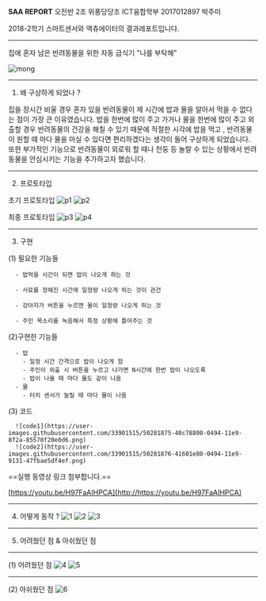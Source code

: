 **SAA REPORT**
오전반 2조 위풍당당조
ICT융합학부 2017012897 박주미


2018-2학기 스마트센서와 액츄에이터의 결과레포트입니다.

***

집에 혼자 남은 반려동물을 위한 자동 급식기
"나를 부탁해"

![mong](https://user-images.githubusercontent.com/33901515/50281887-4755ff80-0494-11e9-91aa-5e92524aaa0a.png)

* * *


1. 왜 구상하게 되었나 ? 

  집을 장시간 비울 경우 혼자 있을 반려동물이 제 시간에 밥과 물을 알아서 먹을 수 없다는 점이 가장 큰 이유였습니다. 밥을 한번에 많이 주고 가거나 물을 한번에 많이
  주고 외출할 경우 반려동물의 건강을 해칠 수 있기 때문에 적절한 시각에 밥을 먹고 , 반려동물이 원할 때 마다 물을 마실 수 있다면 편리하겠다는 생각이 들어 구상하게
  되었습니다. 또한 부가적인 기능으로 반려동물이 외로워 할 때나 천둥 등 놀랄 수 있는 상황에서 반려동물을 안심시키는 기능을 추가하고자 했습니다. 

* * *

2. 프로토타입

초기 프로토타입 
![p1](https://user-images.githubusercontent.com/33901515/50281902-589f0c00-0494-11e9-888a-07c9b8f7aac4.png)
![p2](https://user-images.githubusercontent.com/33901515/50281911-60f74700-0494-11e9-900b-f05666427bf2.png)


최종 프로토타입
![p3](https://user-images.githubusercontent.com/33901515/50281917-681e5500-0494-11e9-8581-5b6033e22095.png)
![p4](https://user-images.githubusercontent.com/33901515/50281919-6bb1dc00-0494-11e9-8926-f4311514455f.png)


* * *

3. 구현
  
  (1) 필요한 기능들
  
      - 밥먹을 시간이 되면 밥이 나오게 하는 것

      - 사료를 정해진 시간에 일정량 나오게 하는 것이 관건

      - 강아지가 버튼을 누르면 물이 일정량 나오게 하는 것

      - 주인 목소리를 녹음해서 특정 상황에 틀어주는 것

  (2)구현한 기능들

      - 밥   
        - 일정 시간 간격으로 밥이 나오게 함
        - 주인이 외출 시 버튼을 누르고 나가면 N시간에 한번 밥이 나오도록
        - 밥이 나올 때 마다 물도 같이 나옴
      - 물 
        - 터치 센서가 눌릴 때 마다 물이 나옴


  (3) 코드 

      ![code1](https://user-images.githubusercontent.com/33901515/50281875-40c78800-0494-11e9-8f2a-85570f20e0d6.png)
      ![code2](https://user-images.githubusercontent.com/33901515/50281876-41601e80-0494-11e9-9131-47fbae5df4ef.png)


==실행 동영상 링크 첨부합니다.==

[https://youtu.be/H97FaAIHPCA](http://https://youtu.be/H97FaAIHPCA)


***


4. 어떻게 동작 ?
![1](https://user-images.githubusercontent.com/33901515/50281869-3f965b00-0494-11e9-8100-e0cb99c38858.png)
![2](https://user-images.githubusercontent.com/33901515/50281870-402ef180-0494-11e9-88e9-ad9fd30d4c03.png)
![3](https://user-images.githubusercontent.com/33901515/50281871-402ef180-0494-11e9-95a6-815b22b9e900.png)


***

5. 어려웠던 점 & 아쉬웠던 점
___
  (1) 어려웠던 점
![4](https://user-images.githubusercontent.com/33901515/50281872-402ef180-0494-11e9-81cb-36b13b2fd631.png)
![5](https://user-images.githubusercontent.com/33901515/50281873-40c78800-0494-11e9-8c69-b81380c02c37.png)

___
  (2) 아쉬웠던 점
![6](https://user-images.githubusercontent.com/33901515/50281874-40c78800-0494-11e9-88cd-34233790be29.png)


